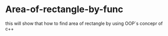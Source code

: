 # Area-of-rectangle-by-func
this will show that how to find area of rectangle by using OOP`s concepr of c++
